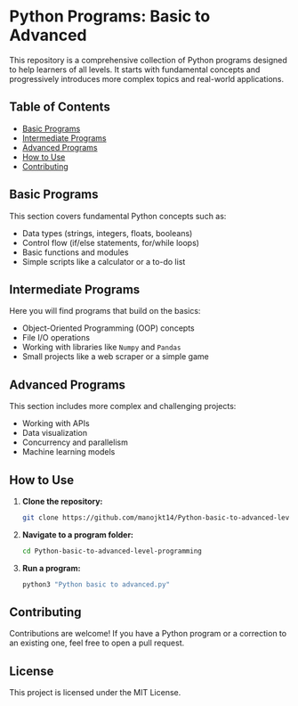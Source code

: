 # Python Programs: Basic to Advanced

This repository is a comprehensive collection of Python programs designed to help learners of all levels. It starts with fundamental concepts and progressively introduces more complex topics and real-world applications.

## Table of Contents
- [Basic Programs](#basic-programs)
- [Intermediate Programs](#intermediate-programs)
- [Advanced Programs](#advanced-programs)
- [How to Use](#how-to-use)
- [Contributing](#contributing)

## Basic Programs
This section covers fundamental Python concepts such as:
- Data types (strings, integers, floats, booleans)
- Control flow (if/else statements, for/while loops)
- Basic functions and modules
- Simple scripts like a calculator or a to-do list

## Intermediate Programs
Here you will find programs that build on the basics:
- Object-Oriented Programming (OOP) concepts
- File I/O operations
- Working with libraries like `Numpy` and `Pandas`
- Small projects like a web scraper or a simple game

## Advanced Programs
This section includes more complex and challenging projects:
- Working with APIs
- Data visualization
- Concurrency and parallelism
- Machine learning models

## How to Use
1.  **Clone the repository:**
    ```bash
    git clone https://github.com/manojkt14/Python-basic-to-advanced-level-programming
    ```
2.  **Navigate to a program folder:**
    ```bash
    cd Python-basic-to-advanced-level-programming
    ```
3.  **Run a program:**
    ```bash
    python3 "Python basic to advanced.py"
    ```
## Contributing
Contributions are welcome! If you have a Python program or a correction to an existing one, feel free to open a pull request.

## License
This project is licensed under the MIT License.
